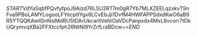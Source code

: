 $START$VdYaSqbfPQvfyfpoJ9Aizd76LSU2RT7m0gR7Yb7MLXZEELqzxkvT9nFva9PBoLAMYLogooLFYecptIYgx6LCvEbJji1DvfM4HWFAPPSdxdKwO6aB9R5YTQQKAwIlSnNsiMdRU5tDArUkcarIlVehtOaVDcPanpxdx4MxL8vcorr7tDkUQrymvqXBa2FFXtccfph26NtNI9YrZrfLraBDcw==$END$